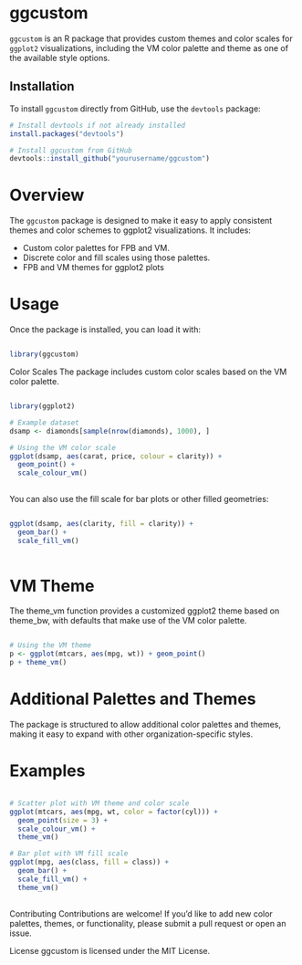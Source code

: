 
# ggcustom

`ggcustom` is an R package that provides custom themes and color scales
for `ggplot2` visualizations, including the VM color palette and theme
as one of the available style options.

## Installation

To install `ggcustom` directly from GitHub, use the `devtools` package:

``` r
# Install devtools if not already installed
install.packages("devtools")

# Install ggcustom from GitHub
devtools::install_github("yourusername/ggcustom")
```

# Overview

The `ggcustom` package is designed to make it easy to apply consistent
themes and color schemes to ggplot2 visualizations. It includes:

- Custom color palettes for FPB and VM.
- Discrete color and fill scales using those palettes.
- FPB and VM themes for ggplot2 plots

# Usage

Once the package is installed, you can load it with:

``` r

library(ggcustom)
```

Color Scales The package includes custom color scales based on the VM
color palette.

``` r

library(ggplot2)

# Example dataset
dsamp <- diamonds[sample(nrow(diamonds), 1000), ]

# Using the VM color scale
ggplot(dsamp, aes(carat, price, colour = clarity)) +
  geom_point() +
  scale_colour_vm()
  
```

You can also use the fill scale for bar plots or other filled
geometries:

``` r

ggplot(dsamp, aes(clarity, fill = clarity)) +
  geom_bar() +
  scale_fill_vm()
  
```

# VM Theme

The theme_vm function provides a customized ggplot2 theme based on
theme_bw, with defaults that make use of the VM color palette.

``` r

# Using the VM theme
p <- ggplot(mtcars, aes(mpg, wt)) + geom_point()
p + theme_vm()
```

# Additional Palettes and Themes

The package is structured to allow additional color palettes and themes,
making it easy to expand with other organization-specific styles.

# Examples

``` r

# Scatter plot with VM theme and color scale
ggplot(mtcars, aes(mpg, wt, color = factor(cyl))) +
  geom_point(size = 3) +
  scale_colour_vm() +
  theme_vm()

# Bar plot with VM fill scale
ggplot(mpg, aes(class, fill = class)) +
  geom_bar() +
  scale_fill_vm() +
  theme_vm()
  
```

Contributing Contributions are welcome! If you’d like to add new color
palettes, themes, or functionality, please submit a pull request or open
an issue.

License ggcustom is licensed under the MIT License.
